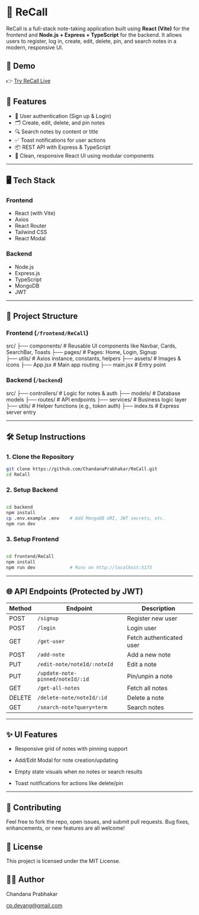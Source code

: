 # 📝 ReCall

ReCall is a full-stack note-taking application built using **React (Vite)** for the frontend and **Node.js + Express + TypeScript** for the backend. It allows users to register, log in, create, edit, delete, pin, and search notes in a modern, responsive UI.

## 🔗 Demo

👉 [Try ReCall Live](https://recall-note.netlify.app)

## 🚀 Features

- 🔐 User authentication (Sign up & Login)
- 🗂 Create, edit, delete, and pin notes
- 🔍 Search notes by content or title
- ✅ Toast notifications for user actions
- 📦 REST API with Express & TypeScript
- 🧼 Clean, responsive React UI using modular components

---

## 🖥 Tech Stack

### Frontend
- React (with Vite)
- Axios
- React Router
- Tailwind CSS
- React Modal

### Backend
- Node.js
- Express.js
- TypeScript
- MongoDB 
- JWT 

---

## 📁 Project Structure

### Frontend (`/frontend/ReCall`)

src/
├── components/ # Reusable UI components like Navbar, Cards, SearchBar, Toasts
├── pages/ # Pages: Home, Login, Signup   
├── utils/ # Axios instance, constants, helpers
├── assets/ # Images & icons
├── App.jsx # Main app routing
├── main.jsx # Entry point


### Backend (`/backend`)

src/
    ├── controllers/ # Logic for notes & auth
    ├── models/ # Database models
    ├── routes/ # API endpoints
    ├── services/ # Business logic layer
    ├── utils/ # Helper functions (e.g., token auth)
    ├── index.ts # Express server entry
    

---

## 🛠️ Setup Instructions

### 1. Clone the Repository

```bash
git clone https://github.com/ChandanaPrabhakar/ReCall.git
cd ReCall

```

### 2. Setup Backend

```bash

cd backend
npm install
cp .env.example .env    # Add MongoDB URI, JWT secrets, etc.
npm run dev            

```

### 3. Setup Frontend

```bash

cd frontend/ReCall
npm install
npm run dev             # Runs on http://localhost:5173

```
---

## 🌐 API Endpoints (Protected by JWT)

| Method | Endpoint                         | Description              |
| ------ | -------------------------------- | ------------------------ |
| POST   | `/signup`                        | Register new user        |
| POST   | `/login`                         | Login user               |
| GET    | `/get-user`                      | Fetch authenticated user |
| POST   | `/add-note`                      | Add a new note           |
| PUT    | `/edit-note/noteId/:noteId`      | Edit a note              |
| PUT    | `/update-note-pinned/noteId/:id` | Pin/unpin a note         |
| GET    | `/get-all-notes`                 | Fetch all notes          |
| DELETE | `/delete-note/noteId/:id`        | Delete a note            |
| GET    | `/search-note?query=term`        | Search notes             |

---

## ✨ UI Features

- Responsive grid of notes with pinning support

- Add/Edit Modal for note creation/updating

- Empty state visuals when no notes or search results

- Toast notifications for actions like delete/pin

---

## 🤝 Contributing

Feel free to fork the repo, open issues, and submit pull requests. Bug fixes, enhancements, or new features are all welcome!

## 📄 License

This project is licensed under the MIT License.

## 👨‍💻 Author

Chandana Prabhakar

cp.devang@gmail.com
